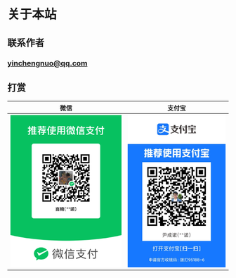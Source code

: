 # 关于本站

## 联系作者

### yinchengnuo@qq.com

## 打赏

| 微信                               | 支付宝                                  |
| ---------------------------------- | --------------------------------------- |
| ![微信收款码](./wx.png "微信打赏") | ![支付宝收款码](./zfb.jpg "支付宝打赏") |
